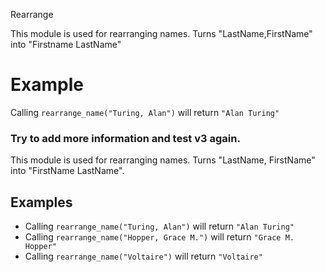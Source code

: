 Rearrange

This module is used for rearranging names. 
Turns "LastName,FirstName" into "Firstname LastName"
# Example

Calling `rearrange_name("Turing, Alan")` will return `"Alan Turing"`
### Try to add more information and test v3 again.
This module is used for rearranging names.
Turns "LastName, FirstName" into "FirstName LastName".

## Examples

 * Calling `rearrange_name("Turing, Alan")` will return `"Alan Turing"`
 * Calling `rearrange_name("Hopper, Grace M.")` will return `"Grace M. Hopper"`
 * Calling `rearrange_name("Voltaire")` will return `"Voltaire"`
